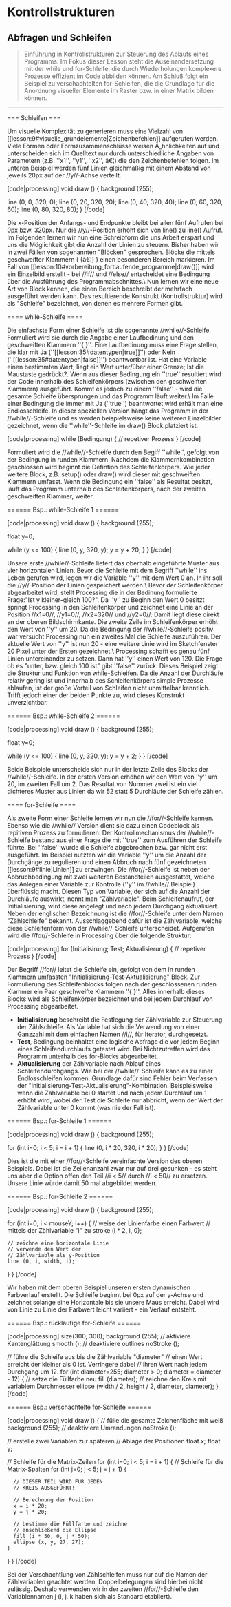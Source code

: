 # Kontrollstrukturen
## Abfragen und Schleifen

> Einführung in Kontrollstrukturen zur Steuerung des Ablaufs eines Programms. Im Fokus dieser Lesson steht die Auseinandersetzung mit der while und for-Schleife, die durch Wiederholungen komplexere Prozesse effizient im Code abbilden können. Am Schluß folgt ein Beispiel zu verschachtelten for-Schleifen, die die Grundlage für die Anordnung visueller Elemente im Raster bzw. in einer Matrix bilden können.

---

=== Schleifen ===

Um visuelle Komplexität zu generieren muss eine Vielzahl von [[lesson:9#visuelle_grundelemente|Zeichenbefehlen]] aufgerufen werden. Viele Formen oder Formzusammenschlüsse weisen Ã„hnlichkeiten auf und unterscheiden sich im Quelltext nur durch unterschiedliche Angaben von Parametern (z.B. ''x1'', ''y1'', ''x2'', â€¦) die den Zeichenbefehlen folgen.
Im unteren Beispiel werden fünf Linien gleichmäßig mit einem Abstand von jeweils 20px auf der //y//-Achse verteilt.

[code|processing]
void draw () {
  background (255);
  
  line (0, 0, 320, 0);
  line (0, 20, 320, 20);
  line (0, 40, 320, 40);
  line (0, 60, 320, 60);
  line (0, 80, 320, 80);
}
[/code]

Die x-Position der Anfangs- und Endpunkte bleibt bei allen fünf Aufrufen bei 0px bzw. 320px. Nur die //y//-Position erhöht sich von line() zu line() Aufruf. Im Folgenden lernen wir nun eine Schreibform die uns Arbeit erspart und uns die Möglichkeit gibt die Anzahl der Linien zu steuern. Bisher haben wir in zwei Fällen von sogenannten "Blöcken" gesprochen. Blöcke die mittels geschweifter Klammern ( {â€¦} ) einen besonderen Bereich markieren. Im Fall von [[lesson:10#vorbereitung_fortlaufende_programme|draw()]] wird ein Einzelbild erstellt - bei //if// und //else// entscheidet eine Bedingung über die Ausführung des Programmabschnittes.\\ 
Nun lernen wir eine neue Art von Block kennen, die einen Bereich beschreibt der mehrfach ausgeführt werden kann. Das resultierende Konstrukt (Kontrollstruktur) wird als "Schleife" bezeichnet, von denen es mehrere Formen gibt.

==== while-Schleife ====

Die einfachste Form einer Schleife ist die sogenannte //while//-Schleife. Formuliert wird sie durch die Angabe einer Laufbedinung und den geschweiften Klammern ''{ }''. Eine Laufbedinung muss eine Frage stellen, die klar mit Ja (''[[lesson:35#datentypen|true]]'') oder Nein (''[[lesson:35#datentypen|false]]'') beantwortbar ist. Hat eine Variable einen bestimmten Wert; liegt ein Wert unter/über einer Grenze; Ist die Maustaste gedrückt?. Wenn aus dieser Bedingung ein ''true'' resultiert wird der Code innerhalb des Schleifenkörpers (zwischen den geschweiften Klammern) ausgeführt. Kommt es jedoch zu einem ''false'' - wird die gesamte Schleife übersprungen und das Programm läuft weiter.\\ 
Im Falle einer Bedingung die immer mit Ja (''true'') beantwortet wird erhält man eine Endlosschleife. In dieser speziellen Version hängt das Programm in der //while//-Schleife und es werden beispielsweise keine weiteren Einzelbilder gezeichnet, wenn die ''while''-Schleife im draw() Block platziert ist.

[code|processing]
while (Bedingung) {
  // repetiver Prozess
}
[/code]

Formuliert wird die //while//-Schleife durch den Begiff ''while'', gefolgt von der Bedingung in runden Klammern. Nachdem die Klammernkombination geschlossen wird beginnt die Defintion des Schleifenkörpers. Wie jeder weitere Block, z.B. setup() oder draw() wird dieser mit geschweiften Klammern umfasst. Wenn die Bedingung ein ''false'' als Resultat besitzt, läuft das Programm unterhalb des Schleifenkörpers, nach der zweiten geschweiften Klammer, weiter.

====== Bsp.: while-Schleife 1 ======

[code|processing]
void draw () {
  background (255);

  float y=0;
  
  while (y <= 100) {
    line (0, y, 320, y);
    y = y + 20;
  }
}
[/code]

Unsere erste //while//-Schleife liefert das oberhalb eingeführte Muster aus vier horizontalen Linien. Bevor die Schleife mit dem Begriff ''while'' ins Leben gerufen wird, legen wir die Variable ''y'' mit dem Wert 0 an. In ihr soll die //y//-Position der Linien gespeichert werden.\\ 
Bevor der Schleifenkörper abgearbeitet wird, stellt Processing die in der Bedinung formulierte Frage:"Ist y kleiner-gleich 100?". Da ''y'' zu Beginn den Wert 0 besitzt springt Processing in den Schleifenkörper und zeichnet eine Linie an der Position //x1=0//, //y1=0//, //x2=320// und //y2=0//. Damit liegt diese direkt an der oberen Bildschirmkante. Die zweite Zeile im Schleifenkörper erhöht den Wert von ''y'' um 20. Da die Bedingung der //while//-Schleife positiv war versucht Processing nun ein zweites Mal die Schleife auszuführen. Der aktuelle Wert von ''y'' ist nun 20 - eine weitere Linie wird im Sketchfenster 20 Pixel unter der Ersten gezeichnet.\\ 
Processing schafft es genau fünf Linien untereinander zu setzen. Dann hat ''y'' einen Wert von 120. Die Frage ob es "unter, bzw. gleich 100 ist" gibt ''false'' zurück. Dieses Beispiel zeigt die Struktur und Funktion von while-Schleifen. Da die Anzahl der Durchläufe relativ gering ist und innerhalb des Schleifenkörpers simple Prozesse ablaufen, ist der große Vorteil von Schleifen nicht unmittelbar kenntlich. Trifft jedoch einer der beiden Punkte zu, wird dieses Konstrukt unverzichtbar.

====== Bsp.: while-Schleife 2 ======

[code|processing]
void draw () {
  background (255);
 
  float y=0;
 
  while (y <= 100) {
    line (0, y, 320, y);
    y = y + 2;
  }
}
[/code]

Beide Beispiele unterscheide sich nur in der letzte Zeile des Blocks der //while//-Schleife. In der ersten Version erhöhen wir den Wert von ''y'' um 20, im zweiten Fall um 2. Das Resultat von Nummer zwei ist ein viel dichteres Muster aus Linien da wir 52 statt 5 Durchläufe der Schleife zählen.

==== for-Schleife ====

Als zweite Form einer Schleife lernen wir nun die //for//-Schleife kennen. Ebenso wie die //while// Version dient sie dazu einen Codeblock als repitiven Prozess zu formulieren. Der Kontrollmechanismus der //while//-Schleife bestand aus einer Frage die mit ''true'' zum Ausführen der Schleife führte. Bei ''false'' wurde die Schleife abgebrochen bzw. gar nicht erst ausgeführt. Im Beispiel nutzten wir die Variable ''y'' um die Anzahl der Durchgänge zu regulieren und einen Abbruch nach fünf gezeichneten [[lesson:9#linie|Linien]] zu erzwingen. Die //for//-Schleife ist neben der Abbruchbedingung mit zwei weiteren Bestandteilen ausgestattet, welche das Anlegen einer Variable zur Kontrolle (''y'' im //while// Beispiel) überflüssig macht. Diesen Typ von Variable, der sich auf die Anzahl der Durchläufe auswirkt, nennt man "Zählvariable". Beim Schleifenaufruf, der Initialisierung, wird diese angelegt und nach jedem Durchgang aktualisiert.
Neben der englischen Bezeichnung ist die //for//-Schleife unter dem Namen "Zählschleife" bekannt. Ausschlaggebend dafür ist die Zählvariable, welche diese Schleifenform von der //while//-Schleife unterscheidet. Aufgerufen wird die //for//-Schleife in Processing über die folgende Struktur:

[code|processing]
for (Initialisirung; Test; Aktualisierung) {
  // repetiver Prozess
}
[/code]

Der Begriff //for// leitet die Schleife ein, gefolgt von dem in runden Klammern umfassten "Initialisierung-Test-Aktualisierung" Block. Zur Formulierung des Schleifenblocks folgen nach der geschlossenen runden Klammer ein Paar geschweifte Klammern ''{ }''. Alles innerhalb dieses Blocks wird als Schleifenkörper bezeichnet und bei jedem Durchlauf von Processing abgearbeitet.
  * **Initialisierung** beschreibt die Festlegung der Zählvariable zur Steuerung der Zählschleife. Als Variable hat sich die Verwendung von einer Ganzzahl mit dem einfachen Namen //i//, für Iterator, durchgesetzt.
  * **Test**, Bedingung beinhaltet eine logische Abfrage die vor jedem Beginn eines Schleifendurchlaufs getestet wird. Bei Nichtzutreffen wird das Programm unterhalb des for-Blocks abgearbeitet.
  * **Aktualisierung** der Zählvariable nach Ablauf eines Schleifendurchgangs.
Wie bei der //while//-Schleife kann es zu einer Endlosschleifen kommen. Grundlage dafür sind Fehler beim Verfassen der "Initialisierung-Test-Aktualisierung"-Kombination. Beispielsweise wenn die Zählvariable bei 0 startet und nach jedem Durchlauf um 1 erhöht wird, wobei der Test die Schleife nur abbricht, wenn der Wert der Zählvariable unter 0 kommt (was nie der Fall ist).

====== Bsp.: for-Schleife 1 ======

[code|processing]
void draw () {
  background (255);
  
  for (int i=0; i < 5; i = i + 1) {
    line (0, i * 20, 320, i * 20);
  }
}
[/code]

Dies ist die mit einer //for//-Schleife vereinfachte Version des oberen Beispiels. Dabei ist die Zeilenanzahl zwar nur auf drei gesunken - es steht uns aber die Option offen den Teil //i < 5// durch //i < 50// zu ersetzen. Unsere Linie würde damit 50 mal abgebildet werden.

====== Bsp.: for-Schleife 2 ======

[code|processing]
void draw () {
  background (255);

  for (int i=0; i < mouseY; i++) {
    // weise der Linienfarbe einen Farbwert 
    // mittels der Zählvariable "i" zu
    stroke (i * 2, i, 0);

    // zeichne eine horizontale Linie 
    // verwende den Wert der 
    // Zählvariable als y-Position 
    line (0, i, width, i);
  }
}
[/code]

Wir haben mit dem oberen Beispiel unseren ersten dynamischen Farbverlauf erstellt. Die Schleife beginnt bei 0px auf der y-Achse und zeichnet solange eine Horizontale bis sie unsere Maus erreicht. Dabei wird von Linie zu Linie der Farbwert leicht variiert - ein Verlauf entsteht.

====== Bsp.: rückläufige for-Schleife ======

[code|processing]
size(300, 300);
background (255);
// aktiviere Kantenglättung
smooth ();
// deaktiviere outlines
noStroke ();

// führe die Schleife aus bis die Zählvariable "diameter" 
// einen Wert erreicht der kleiner als 0 ist. Verringere dabei 
// ihren Wert nach jedem Durchgang um 12.
for (int diameter=255; diameter > 0; diameter = diameter - 12) {
  // setze die Füllfarbe neu
  fill (diameter);
  // zeichne den Kreis mit variablem Durchmesser
  ellipse (width / 2, height / 2, diameter, diameter);
}
[/code]

====== Bsp.: verschachtelte for-Schleife ======

[code|processing]
void draw () {
  // fülle die gesamte Zeichenfläche mit weiß
  background (255);
  // deaktiviere Umrandungen
  noStroke ();
  
  // erstelle zwei Variablen zur späteren 
  // Ablage der Positionen
  float x;
  float y;
  
  // Schleife für die Matrix-Zeilen
  for (int i=0; i < 5; i = i + 1) {
    // Schleife für die Matrix-Spalten
    for (int j=0; j < 5; j = j + 1) {
      
      // DIESER TEIL WIRD FÜR JEDEN 
      // KREIS AUSGEFÜHRT!
      
      // Berechnung der Position
      x = i * 20;
      y = j * 20;
      
      // bestimme die Füllfarbe und zeichne 
      // anschließend die Ellipse
      fill (i * 50, 0, j * 50);
      ellipse (x, y, 27, 27);
    }
  }
}
[/code]

Bei der Verschachtlung von Zählschleifen muss nur auf die Namen der Zählvariablen geachtet werden. Doppelbelegungen sind hierbei nicht zulässig. Deshalb verwenden wir in der zweiten //for//-Schleife den Variablennamen j (i, j, k haben sich als Standard etabliert).